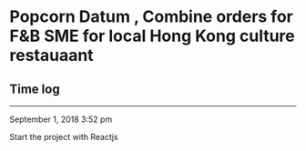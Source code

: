 # Popcorn Datum , Combine orders for F&B SME for local Hong Kong culture restauaant




## Time log
----------------------
September 1, 2018 3:52 pm

Start the project with Reactjs


